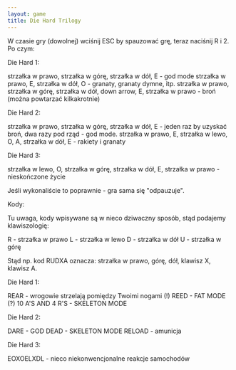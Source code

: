 ```yaml
---
layout: game
title: Die Hard Trilogy
---
```


W czasie gry (dowolnej) wciśnij ESC by spauzować grę, teraz naciśnij 
R i 2. 
Po czym:

Die Hard 1: 

strzałka w prawo, strzałka w  górę, strzałka w  dół, E - god mode
strzałka w prawo, E, strzałka w  dół, O - granaty, granaty dymne, itp.
strzałka w prawo, strzałka w górę, strzałka w dół, down  arrow, E,
strzałka w prawo - broń (można powtarzać kilkakrotnie)

Die Hard 2:

strzałka w prawo, strzałka w  górę, strzałka w  dół, E  -  jeden raz by
uzyskać broń, dwa razy pod rząd - god mode.
strzałka w prawo, E, strzałka w lewo, O, A, strzałka w dół, E - rakiety 
i granaty

Die Hard 3:

strzałka w lewo, O, strzałka w  górę, strzałka w dół, E, strzałka w 
prawo -
nieskończone życie

Jeśli wykonaliście to poprawnie - gra sama się "odpauzuje".

Kody:

Tu uwaga, kody wpisywane są w nieco dziwaczny sposób, stąd 
podajemy 
klawiszologię:

R 	- strzałka w prawo
L 	- strzałka w lewo
D 	- strzałka w dół
U 	- strzałka w górę

Stąd np. kod RUDXA oznacza:
strzałka w prawo, górę, dół, klawisz X, klawisz A.

Die Hard 1:

REAR             	- wrogowie strzelają pomiędzy Twoimi nogami (!)
REED             	- FAT MODE (?)
10 A'S AND 4 R'S 	- SKELETON MODE

Die Hard 2:

DARE   	- GOD
DEAD   	- SKELETON MODE
RELOAD 	- amunicja

Die Hard 3:

EOXOELXDL - nieco niekonwencjonalne reakcje samochodów
